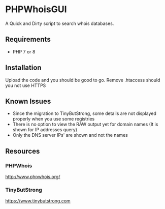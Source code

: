 # PHPWhoisGUI
A Quick and Dirty script to search whois databases.

## Requirements
- PHP 7 or 8

## Installation
Upload the code and you should be good to go.
Remove .htaccess should you not use HTTPS

## Known Issues
- Since the migration to TinyButStrong, some details are not displayed properly when you use some registries
- There is no option to view the RAW output yet for domain names (It is shown for IP addresses query)
- Only the DNS server IPs' are shown and not the names

## Resources

### PHPWhois
http://www.phpwhois.org/

### TinyButStrong
https://www.tinybutstrong.com
